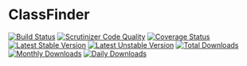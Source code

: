 # ClassFinder
[![Build Status](https://travis-ci.org/cruxinator/ClassFinder.svg?branch=master)](https://travis-ci.org/cruxinator/ClassFinder)
[![Scrutinizer Code Quality](https://scrutinizer-ci.com/g/cruxinator/ClassFinder/badges/quality-score.png?b=master)](https://scrutinizer-ci.com/g/cruxinator/ClassFinder/?branch=master)
[![Coverage Status](https://coveralls.io/repos/github/cruxinator/ClassFinder/badge.svg?branch=master)](https://coveralls.io/github/cruxinator/ClassFinder?branch=master)
[![Latest Stable Version](https://poser.pugx.org/cruxinator/ClassFinder/v/stable)](https://packagist.org/packages/cruxinator/ClassFinder)
[![Latest Unstable Version](https://poser.pugx.org/cruxinator/ClassFinder/v/unstable)](https://packagist.org/packages/cruxinator/ClassFinder)
[![Total Downloads](https://poser.pugx.org/cruxinator/ClassFinder/downloads)](https://packagist.org/packages/cruxinator/ClassFinder)
[![Monthly Downloads](https://poser.pugx.org/cruxinator/ClassFinder/d/monthly)](https://packagist.org/packages/cruxinator/ClassFinder)
[![Daily Downloads](https://poser.pugx.org/cruxinator/ClassFinder/d/daily)](https://packagist.org/packages/cruxinator/ClassFinder)
